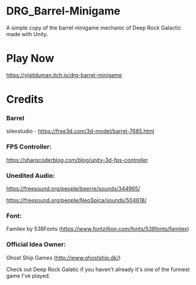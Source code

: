 # DRG_Barrel-Minigame
A simple copy of the barrel minigame mechanic of Deep Rock Galactic made with Unity.

# Play Now
https://yigitduman.itch.io/drg-barrel-minigame

# Credits
### Barrel 
silexstudio - https://free3d.com/3d-model/barrel-7685.html

### FPS Controller:

https://sharpcoderblog.com/blog/unity-3d-fps-controller

### Unedited Audio:

https://freesound.org/people/beerre/sounds/344965/

https://freesound.org/people/NeoSpica/sounds/504618/

### Font:

Familex by 538Fonts (https://www.fontzillion.com/fonts/538fonts/familex)

### Official Idea Owner:

Ghost Ship Games (http://www.ghostship.dk/)

Check out Deep Rock Galatic if you haven't already it's one of the funnest game I've played.

